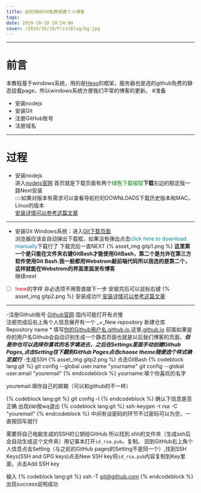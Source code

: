```yaml
---
title: 如何用HEXO免费搭建个人博客
tags: 
date: 2019-10-10 20:54:00
cover: /2019/10/10/FristBlog/bg.jpg
---
```

----
# 前言
 本教程基于windows系统，用的是[Hexo](https://hexo.io/zh-cn/)的框架，服务器也是选的github免费的静态挂载page，所以windows系统方便我们平常的博客的更新。
#准备
+ 安装nodejs
+ 安装Git
+ 注册GitHub账号
+ 注册域名
****
# 过程
- 安装nodejs  
进入[nodejs官网](https://nodejs.org/en/) 首页就是下载页面有两个<font color="green">绿色下载按钮</font>**下载**左边的稳定版一路Next安装  
::::如果对版本有需求可以查看导航栏的DOWNLOADS下载历史版本和MAC，Linux的版本  
[安装详情可以参考这篇文章](https://blog.csdn.net/muzidigbig/article/details/80493880)
****
- 安装Git
Windows系统：进入[Git下载页面](https://git-scm.com/download/win)  
浏览器应该会自动弹出下载框，如果没有弹出点击<font color='#0388A6'>click here to download manually</font>下载行了
下载完后一直NEXT
{% asset_img gitp1.png %}
__这里第一个是只能在文件夹右键GitBash才能使用GitBash，第二个是允许在第三方软件使用Git Bash.我一般都用Webstrom敲前端代码所以我选的是第二个，这样就能在Webstrom的界面里面发布博客__  
继续next
* [ ] <font color='red'>!new</font>的字样 非必选项不用管直接下一步
安装完后可以鼠标右键
{% asset_img gitp2.png %}
安装成功!!!
[安装详情可以参考这篇文章](https://blog.csdn.net/huangqqdy/article/details/83032408)
****
-注册Github账号
 [Github官网](https://github.com/)  国内可能打开有点慢  
 注册完成后右上角个人信息展开有一个 _+_New repository 新建仓库  
  Repository name * 填写[你的Github用户名.github.io](),这里[.github.io]() 前面如果是你的用户名Github会自动识别生成一个静态页面也就是以后我们博客的页面，***但是你也可以选择你喜欢的名字填进去，之后在Settings里面手动创建Github Pages,点击Setting往下翻到GitHub Pages点击choose theme随便选个样式确定就行***
 -生成SSH
 {% asset_img gitp2.png %}
 点击GitBash
 {% codeblock lang:git %}
git config --global user.name "yourname"
git config --global user.email "youremail"
 {% endcodeblock %}
 yourname:填个你喜欢的名字  
 
 youremail:填你自己的邮箱（可以和github的不一样）  
 
 {% codeblock lang:git %}
 git config -l
 {% endcodeblock %}
确认下信息是否正确
出现`END`按wq退出
{% codeblock lang:git %}
 ssh-keygen -t rsa -C "youremail"
 {% endcodeblock %}
  中间有设密码的环节不过密码可以为空，一直按回车就行  
    
    
 需要将自己电脑生成的SSH的公钥给GitHub
 所以找到.shh的文件夹（生成ssh后会自动生成这个文件夹）用记事本打开`id_rsa.pub`，复制。
 回到GitHub右上角个人信息点击Setting（与之前的GitHub pages的Setting不是同一个）,找到SSH Keys(SSH and GPG keys)点击New SSH key将`id_rsa.pub`内容复制到Key里面，点击Add SSH key
      
 输入
{% codeblock lang:git %}
     ssh -T git@github.com
{% endcodeblock %}
出现success说明成功
